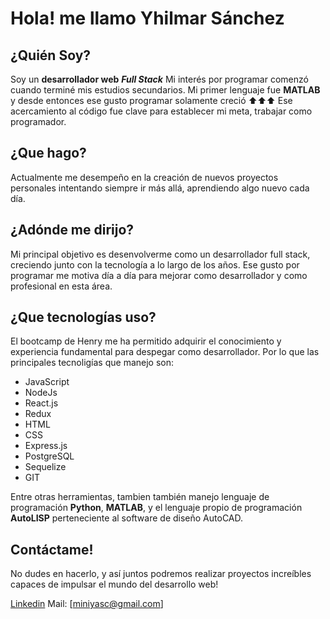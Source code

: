 # Hola! me llamo Yhilmar Sánchez

## ¿Quién Soy?

Soy un **desarrollador web** ***Full Stack***
Mi interés por programar comenzó cuando terminé mis estudios secundarios. Mi primer lenguaje fue **MATLAB** y desde entonces ese gusto programar solamente creció ⬆⬆⬆
Ese acercamiento al código fue clave para establecer mi meta, trabajar como programador.

## ¿Que hago?

Actualmente me desempeño en la creación de nuevos proyectos personales intentando siempre ir más allá, aprendiendo algo nuevo cada día.

## ¿Adónde me dirijo?

Mi principal objetivo es desenvolverme como un desarrollador full stack, creciendo junto con la tecnología a lo largo de los años.
Ese gusto por programar me motiva día a día para mejorar como desarrollador y como profesional en esta área.

## ¿Que tecnologías uso?

El bootcamp de Henry me ha permitido adquirir el conocimiento y experiencia fundamental para despegar como desarrollador. Por lo que las principales tecnoligías que manejo son:
* JavaScript
* NodeJs
* React.js
* Redux
* HTML
* CSS
* Express.js
* PostgreSQL
* Sequelize
* GIT

Entre otras herramientas, tambien también manejo lenguaje de programación **Python**, **MATLAB**, y el lenguaje propio de programación **AutoLISP** perteneciente al software de diseño AutoCAD.

## Contáctame!

No dudes en hacerlo, y así juntos podremos realizar proyectos increíbles capaces de impulsar el mundo del desarrollo web!

[Linkedin](https://www.linkedin.com/in/yhilmar-sanchez/)
Mail: [miniyasc@gmail.com]

<!--
**yhil-mar/yhil-mar** is a ✨ _special_ ✨ repository because its `README.md` (this file) appears on your GitHub profile.

Here are some ideas to get you started:

- 🔭 I’m currently working on ...
- 🌱 I’m currently learning ...
- 👯 I’m looking to collaborate on ...
- 🤔 I’m looking for help with ...
- 💬 Ask me about ...
- 📫 How to reach me: ...
- 😄 Pronouns: ...
- ⚡ Fun fact: ...
-->
